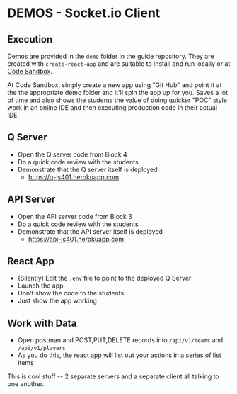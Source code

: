 # DEMOS - Socket.io Client

## Execution

Demos are provided in the `demo` folder in the guide repository. They are created with `create-react-app` and are suitable to install and run locally or at [Code Sandbox](http://codesandbox.io).  

At Code Sandbox, simply create a new app using "Git Hub" and point it at the the appropriate demo folder and it'll spin the app up for you. Saves a lot of time and also shows the students the value of doing quicker "POC" style work in an online IDE and then executing production code in their actual IDE.

## Q Server
* Open the Q server code from Block 4
* Do a quick code review with the students
* Demonstrate that the Q server itself is deployed
  * https://q-js401.herokuapp.com

## API Server
* Open the API server code from Block 3
* Do a quick code review with the students
* Demonstrate that the API server itself is deployed
  * https://api-js401.herokuapp.com

## React App
* (Silently) Edit the `.env` file to point to the deployed Q Server
* Launch the app
* Don't show the code to the students
* Just show the app working

## Work with Data
* Open postman and POST,PUT,DELETE records into `/api/v1/teams` and `/api/v1/players`
* As you do this, the react app will list out your actions in a series of list items

This is cool stuff -- 2 separate servers and a separate client all talking to one another.

